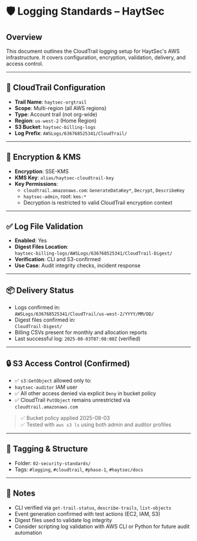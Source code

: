 # 🛡️ Logging Standards – HaytSec

## Overview

This document outlines the CloudTrail logging setup for HaytSec's AWS infrastructure. It covers configuration, encryption, validation, delivery, and access control.

---

## 📜 CloudTrail Configuration

- **Trail Name**: `haytsec-orgtrail`
- **Scope**: Multi-region (all AWS regions)
- **Type**: Account trail (not org-wide)
- **Region**: `us-west-2` (Home Region)
- **S3 Bucket**: `haytsec-billing-logs`
- **Log Prefix**: `AWSLogs/636768525341/CloudTrail/`

---

## 🔐 Encryption & KMS

- **Encryption**: SSE-KMS
- **KMS Key**: `alias/haytsec-cloudtrail-key`
- **Key Permissions**:
  - `cloudtrail.amazonaws.com`: `GenerateDataKey*`, `Decrypt`, `DescribeKey`
  - `haytsec-admin`, root: `kms:*`
  - Decryption is restricted to valid CloudTrail encryption context

---

## ✅ Log File Validation

- **Enabled**: Yes
- **Digest Files Location**:  
  `haytsec-billing-logs/AWSLogs/636768525341/CloudTrail-Digest/`
- **Verification**: CLI and S3-confirmed
- **Use Case**: Audit integrity checks, incident response

---

## 📦 Delivery Status

- Logs confirmed in:  
  `AWSLogs/636768525341/CloudTrail/us-west-2/YYYY/MM/DD/`
- Digest files confirmed in:  
  `CloudTrail-Digest/`
- Billing CSVs present for monthly and allocation reports
- Last successful log: `2025-08-03T07:08:00Z` (verified)

---

## 🔒 S3 Access Control (Confirmed)

- ✅ `s3:GetObject` allowed only to:  
- `haytsec-auditor` IAM user
- ✅ All other access denied via explicit `Deny` in bucket policy
- ✅ CloudTrail `PutObject` remains unrestricted via `cloudtrail.amazonaws.com`

> ✅ Bucket policy applied 2025-08-03  
> ✅ Tested with `aws s3 ls` using both admin and auditor profiles

---

## 📁 Tagging & Structure

- Folder: `02-security-standards/`
- Tags: `#logging`, `#cloudtrail`, `#phase-1`, `#haytsec/docs`

---

## 📌 Notes

- CLI verified via `get-trail-status`, `describe-trails`, `list-objects`
- Event generation confirmed with test actions (EC2, IAM, S3)
- Digest files used to validate log integrity
- Consider scripting log validation with AWS CLI or Python for future audit automation
